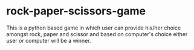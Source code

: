 # rock-paper-scissors-game
This is a python based game in which user can provide his/her choice amongst rock, paper and scissor and based on computer's choice either user or computer will be a winner.

